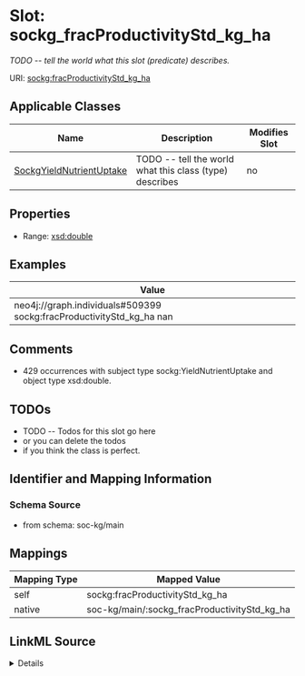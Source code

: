 

# Slot: sockg_fracProductivityStd_kg_ha


_TODO -- tell the world what this slot (predicate) describes._





URI: [sockg:fracProductivityStd_kg_ha](http://www.semanticweb.org/sockg/ontologies/2024/0/soil-carbon-ontology/fracProductivityStd_kg_ha)



<!-- no inheritance hierarchy -->





## Applicable Classes

| Name | Description | Modifies Slot |
| --- | --- | --- |
| [SockgYieldNutrientUptake](../classes/SockgYieldNutrientUptake.md) | TODO -- tell the world what this class (type) describes |  no  |







## Properties

* Range: [xsd:double](http://www.w3.org/2001/XMLSchema#double)






## Examples

| Value |
| --- |
| neo4j://graph.individuals#509399 sockg:fracProductivityStd_kg_ha nan |

## Comments

* 429 occurrences with subject type sockg:YieldNutrientUptake and object type xsd:double.

## TODOs

* TODO -- Todos for this slot go here
* or you can delete the todos
* if you think the class is perfect.

## Identifier and Mapping Information







### Schema Source


* from schema: soc-kg/main




## Mappings

| Mapping Type | Mapped Value |
| ---  | ---  |
| self | sockg:fracProductivityStd_kg_ha |
| native | soc-kg/main/:sockg_fracProductivityStd_kg_ha |




## LinkML Source

<details>
```yaml
name: sockg_fracProductivityStd_kg_ha
description: TODO -- tell the world what this slot (predicate) describes.
todos:
- TODO -- Todos for this slot go here
- or you can delete the todos
- if you think the class is perfect.
comments:
- 429 occurrences with subject type sockg:YieldNutrientUptake and object type xsd:double.
examples:
- value: neo4j://graph.individuals#509399 sockg:fracProductivityStd_kg_ha nan
from_schema: soc-kg/main
rank: 1000
slot_uri: sockg:fracProductivityStd_kg_ha
alias: sockg_fracProductivityStd_kg_ha
domain_of:
- sockg_YieldNutrientUptake
range: double

```
</details>